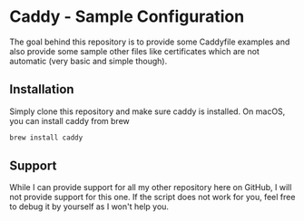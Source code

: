 # Caddy - Sample Configuration

The goal behind this repository is to provide some Caddyfile examples and also provide some sample other files like certificates which are not automatic (very basic and simple though).



## Installation

Simply clone this repository and make sure caddy is installed. On macOS, you can install caddy from brew

``` bash
brew install caddy
```



## Support

While I can provide support for all my other repository here on GitHub, I will not provide support for this one. If the script does not work for you, feel free to debug it by yourself as I won't help you.
